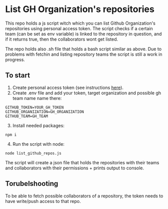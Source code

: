 # List GH Organization's repositories
This repo holds a js script witch which you can list Github Organization's repositories using personal access token. The script checks if a certain team (can be set as env variable) is linked to the repository in question, and if it returns true, then the collaborators wont get listed.

The repo holds also .sh file that holds a bash script similar as above. Due to problems with fetchin and listing repository teams the script is still a work in progress.

## To start
1. Create personal access token (see instructions [here](https://docs.github.com/en/authentication/keeping-your-account-and-data-secure/managing-your-personal-access-tokens)).
2. Create .env file and add your token, target organization and possible gh team name name there:
```env
GITHUB_TOKEN=YOUR_GH_TOKEN
GITHUB_ORGANIZATION=GH_ORGANIZATION
GITHUB_TEAM=GH_TEAM
```
3. Install needed packages:
```cli
npm i
```

4. Run the script with node:
```cli
node list_github_repos.js
```

The script will create a json file that holds the repositories with their teams and collaborators with their permissions + prints output to console.


## Torubelshooting
To be able to fetch possible collaborators of a repository, the token needs to have write/push access to that repo.
